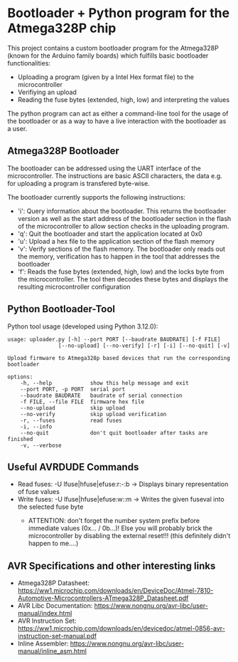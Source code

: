 # Bootloader + Python program for the Atmega328P chip

This project contains a custom bootloader program for the Atmega328P (known for the Arduino family boards) which fulfills basic bootloader functionalities:
- Uploading a program (given by a Intel Hex format file) to the microcontroller
- Verifiying an upload
- Reading the fuse bytes (extended, high, low) and interpreting the values

The python program can act as either a command-line tool for the usage of the bootloader or as a way to have a live interaction with the bootloader as a user.


## Atmega328P Bootloader

The bootloader can be addressed using the UART interface of the microcontroller. The instructions are basic ASCII characters, the data e.g. for uploading a program is transfered byte-wise.

The bootloader currently supports the following instructions:
- 'i': Query information about the bootloader. This returns the bootloader version as well as the start address of the bootloader section in the flash of the microcontroller to allow section checks in the uploading program.
- 'q': Quit the bootloader and start the application located at 0x0
- 'u': Upload a hex file to the application section of the flash memory
- 'v': Verify sections of the flash memory. The bootloader only reads out the memory, verification has to happen in the tool that addresses the bootloader
- 'f': Reads the fuse bytes (extended, high, low) and the locks byte from the microcontroller. The tool then decodes these bytes and displays the resulting microcontroller configuration


## Python Bootloader-Tool

Python tool usage (developed using Python 3.12.0):

    usage: uploader.py [-h] --port PORT [--baudrate BAUDRATE] [-f FILE]
                    [--no-upload] [--no-verify] [-r] [-i] [--no-quit] [-v]

    Upload firmware to Atmega328p based devices that run the corresponding
    bootloader

    options:
        -h, --help            show this help message and exit
        --port PORT, -p PORT  serial port
        --baudrate BAUDRATE   baudrate of serial connection
        -f FILE, --file FILE  firmware hex file
        --no-upload           skip upload
        --no-verify           skip upload verification
        -r, --fuses           read fuses
        -i, --info
        --no-quit             don't quit bootloader after tasks are finished
        -v, --verbose

## Useful AVRDUDE Commands

- Read fuses: -U lfuse|hfuse|efuse:r:-:b -> Displays binary representation of fuse values
- Write fuses: -U lfuse|hfuse|efuse:w:<fuseval>:m -> Writes the given fuseval into the selected fuse byte
    - ATTENTION: don't forget the number system prefix before immediate values (0x... / 0b...)! Else you will probably brick the microcontroller by disabling the external reset!!! (this definitely didn't happen to me....)


## AVR Specifications and other interesting links

- Atmega328P Datasheet: https://ww1.microchip.com/downloads/en/DeviceDoc/Atmel-7810-Automotive-Microcontrollers-ATmega328P_Datasheet.pdf
- AVR Libc Documentation: https://www.nongnu.org/avr-libc/user-manual/index.html
- AVR Instruction Set: https://ww1.microchip.com/downloads/en/devicedoc/atmel-0856-avr-instruction-set-manual.pdf
- Inline Assembler: https://www.nongnu.org/avr-libc/user-manual/inline_asm.html